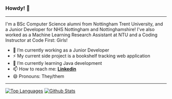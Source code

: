### Howdy! 👋
---
I'm a BSc Computer Science alumni from Nottingham Trent University, and a Junior Developer for NHS Nottingham and Nottinghamshire!
I've also worked as a Machine Learning Research Assistant at NTU and a Coding Instructor at Code First: Girls!

- 🔭 I’m currently working as a Junior Developer
- ⚡ My current side project is a bookshelf tracking web application
- 🌱 I’m currently learning Java development
- 📫 How to reach me: [**Linkedin**](https://www.linkedin.com/in/hassaan-naveed-87345a19b/)
- 😄 Pronouns: They/them

---
[![Top Languages](https://github-readme-stats.vercel.app/api/top-langs/?username=hassaan-naveed&show_icons=true&hide_border=true&theme=vision-friendly-dark&langs_count=8&hide=ShaderLab,HLSL,ASP.NET,JavaScript,D,Makefile,QMake,C,Kotlin&layout=compact&custom_title=Top%20Languages)](https://github.com/anuraghazra/github-readme-stats) 
[![Github Stats](https://github-readme-stats.vercel.app/api?username=hassaan-naveed&show_icons=true&hide_rank=true&include_all_commits=true&count_private=true&theme=vision-friendly-dark&hide_border=true&custom_title=Github%20Stats&line_height=24.75)](https://github.com/anuraghazra/github-readme-stats)

<!--
**Hassaan-Naveed/Hassaan-Naveed** is a ✨ _special_ ✨ repository because its `README.md` (this file) appears on your GitHub profile.

Here are some ideas to get you started:

- 👯 I’m looking to collaborate on ...
- 🤔 I’m looking for help with ...
- 💬 Ask me about ...
-->
